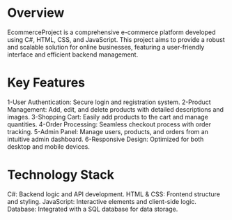 # Overview
EcommerceProject is a comprehensive e-commerce platform developed using C#, HTML, CSS, and JavaScript. This project aims to provide a robust and scalable solution for online businesses, featuring a user-friendly interface and efficient backend management.

# Key Features
1-User Authentication: Secure login and registration system.
2-Product Management: Add, edit, and delete products with detailed descriptions and images.
3-Shopping Cart: Easily add products to the cart and manage quantities.
4-Order Processing: Seamless checkout process with order tracking.
5-Admin Panel: Manage users, products, and orders from an intuitive admin dashboard.
6-Responsive Design: Optimized for both desktop and mobile devices.

# Technology Stack
C#: Backend logic and API development.
HTML & CSS: Frontend structure and styling.
JavaScript: Interactive elements and client-side logic.
Database: Integrated with a SQL database for data storage.
